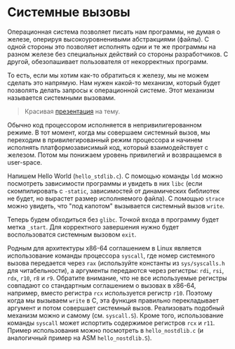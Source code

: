 # Системные вызовы

Операционная система позволяет писать нам программы, не думая о железе, оперируя высокоуровненивыми абстракциями (файлы). С одной стороны это позволяет исполнять одни и те же программы на разном железе без специальных действий со стороны разработчиков. С другой, обезопашивает пользователя от некорректных программ. 

То есть, если мы хотим как-то обратиться к железу, мы не можем сделать это напрямую. Нам нужен какой-то механизм, который будет позволять делать запросы к операционной системе. Этот механизм называется системными вызовами.

> Красивая [презентация](https://courses.cs.washington.edu/courses/cse333/20wi/lectures/07/CSE333-L07-posix_20wi.pdf) на тему.

Обычно код процессором исполняется в непривилигерованном режиме. В тот момент, когда мы совершаем системный вызов, мы переходим в привилегированный режим процессора и начинем исполнять платформозависимый код, который взаимодействует с железом. Потом мы понижаем уровень привилегий и возвращаемся в user-space.

Напишем Hello World (`hello_stdlib.c`). С помощью команды `ldd` можно посмотреть зависимости программы и увидеть в них `libc` (если скомпилировать с `-static`, зависимостей от динамических библиотек не будет, но вырастет размер исполняемого файла). С помощью `strace` можно увидеть, что "под капотом" вызывается системный вызов `write`.

Теперь будем обходиться без `glibc`. Точкой входа в программу будет метка `_start`. Для корректного завершения нужно будет воспользоватся системным вызовом `exit`.

Родным для архитектуры x86-64 соглашением в Linux является использование команды процессора `syscall`, где номер системного вызова передается через `rax` (используйте константы из `sys/syscalls.h` для читабельности), а аргументы передаются через регистры: `rdi`, `rsi`, `rdx`, `r10`, `r8` и `r9`. Обратите внимание, что не все используемые регистры совпадают со стандартным соглашением о вызовах в x86-64, например, вместо регистра `rcx` используется регистр `r10`. 
Поэтому когда мы вызываем `write` в C, эта функция правильно перекладывает аргумент и потом совершает системный вызов. Реализовать подобный механизм можно и самому (см. `syscall.S`). Кроме того, использование команды `syscall` может испортить содержимое регистров `rcx` и `r11`. Пример использования можно посмотреть в `hello_nostdlib.c` (и аналогичный пример на ASM `hello_nostdlib.S`).

